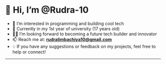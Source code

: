 # 👋 Hi, I’m @Rudra-10

- 👀 I’m interested in programming and building cool tech
- 🌱 Currently in my 1st year of university (17 years old)
- 👨‍💻 I’m looking forward to becoming a future tech builder and innovator
- 📫 Reach me at: **rudralimbachiya10@gmail.com**
- 💡 If you have any suggestions or feedback on my projects, feel free to help or connect!

---
<!---
Rudra-10/Rudra-10 is a ✨ special ✨ repository because its `README.md` (this file) appears on your GitHub profile.
You can click the Preview link to take a look at your changes.
--->
